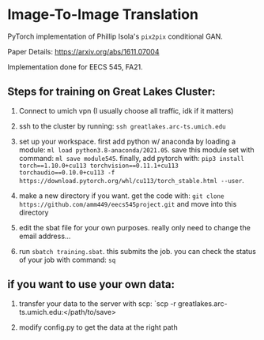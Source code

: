 # Image-To-Image Translation
PyTorch implementation of Phillip Isola's `pix2pix` conditional GAN. 

Paper Details: https://arxiv.org/abs/1611.07004

Implementation done for EECS 545, FA21. 

## Steps for training on Great Lakes Cluster:
1. Connect to umich vpn (I usually choose all traffic, idk if it matters)

2. ssh to the cluster by running: `ssh greatlakes.arc-ts.umich.edu`

3. set up your workspace. first add python w/ anaconda by loading a module: `ml load python3.8-anaconda/2021.05`. save this module set with command: `ml save module545`. finally, add pytorch with:  `pip3 install torch==1.10.0+cu113 torchvision==0.11.1+cu113 torchaudio==0.10.0+cu113 -f https://download.pytorch.org/whl/cu113/torch_stable.html --user`.

4. make a new directory if you want. get the code with: `git clone https://github.com/amm449/eecs545project.git` and move into this directory

5. edit the sbat file for your own purposes. really only need to change the email address...

6. run `sbatch training.sbat`. this submits the job. you can check the status of your job with command: `sq`

## if you want to use your own data:
1. transfer your data to the server with scp: `scp -r <your data> greatlakes.arc-ts.umich.edu:</path/to/save>

2. modify config.py to get the data at the right path
